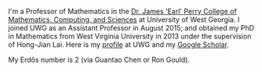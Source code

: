 I'm a Professor of Mathematics in the [Dr. James 'Earl' Perry College of Mathematics, Computing, and Sciences](https://www.westga.edu/academics/cmcs/) at University of West Georgia.  I joined UWG as an Assistant Professor in August 2015; and obtained my PhD in Mathematics from West Virginia University in 2013 under the supervision of Hong-Jian Lai. Here is my [profile](https://www.westga.edu/profile.php?emp_id=91222) at UWG and my [Google Scholar](https://scholar.google.com/citations?hl=en&user=2ZInCO8AAAAJ). 

My Erdős number is 2 (via Guantao Chen or Ron Gould).
